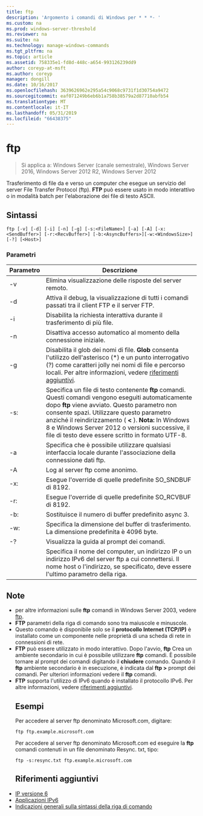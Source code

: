 ```yaml
---
title: ftp
description: 'Argomento i comandi di Windows per * * *- '
ms.custom: na
ms.prod: windows-server-threshold
ms.reviewer: na
ms.suite: na
ms.technology: manage-windows-commands
ms.tgt_pltfrm: na
ms.topic: article
ms.assetid: 758335e1-fd8d-448c-a654-993126239dd9
author: coreyp-at-msft
ms.author: coreyp
manager: dongill
ms.date: 10/16/2017
ms.openlocfilehash: 3639626962e295a54c9068c9731f1d30754a9472
ms.sourcegitcommit: eaf071249b6eb6b1a758b38579a2d87710abfb54
ms.translationtype: MT
ms.contentlocale: it-IT
ms.lasthandoff: 05/31/2019
ms.locfileid: "66438375"
---
```

# <a name="ftp"></a>ftp

>Si applica a: Windows Server (canale semestrale), Windows Server 2016, Windows Server 2012 R2, Windows Server 2012

Trasferimento di file da e verso un computer che esegue un servizio del server File Transfer Protocol (ftp). **FTP** può essere usato in modo interattivo o in modalità batch per l'elaborazione dei file di testo ASCII. 
## <a name="syntax"></a>Sintassi
```
ftp [-v] [-d] [-i] [-n] [-g] [-s:<FileName>] [-a] [-A] [-x:<SendBuffer>] [-r:<RecvBuffer>] [-b:<AsyncBuffers>][-w:<WindowsSize>]  [-?] [<Host>]
```
### <a name="parameters"></a>Parametri

|     Parametro     |                                                                                                                                                      Descrizione                                                                                                                                                      |
|-------------------|-----------------------------------------------------------------------------------------------------------------------------------------------------------------------------------------------------------------------------------------------------------------------------------------------------------------------|
|        -v         |                                                                                                                                    Elimina visualizzazione delle risposte del server remoto.                                                                                                                                     |
|        -d         |                                                                                                               Attiva il debug, la visualizzazione di tutti i comandi passati tra il client FTP e il server FTP.                                                                                                                |
|        -i         |                                                                                                                            Disabilita la richiesta interattiva durante il trasferimento di più file.                                                                                                                             |
|        -n         |                                                                                                                                    Disattiva accesso automatico al momento della connessione iniziale.                                                                                                                                     |
|        -g         |                                         Disabilita il glob dei nomi di file.  **Glob** consenta l'utilizzo dell'asterisco (\*) e un punto interrogativo (?) come caratteri jolly nei nomi di file e percorso locali. Per altre informazioni, vedere [riferimenti aggiuntivi](ftp.md#BKMK_additionalRef).                                          |
|   -s:<FileName>   | Specifica un file di testo contenente **ftp** comandi. Questi comandi vengono eseguiti automaticamente dopo **ftp** viene avviato. Questo parametro non consente spazi. Utilizzare questo parametro anziché il reindirizzamento ( **<** ). **Nota:** In Windows 8 e Windows Server 2012 o versioni successive, il file di testo deve essere scritto in formato UTF-8. |
|        -a         |                                                                                                                 Specifica che è possibile utilizzare qualsiasi interfaccia locale durante l'associazione della connessione dati ftp.                                                                                                                  |
|        -A         |                                                                                                                                        Log al server ftp come anonimo.                                                                                                                                         |
|  -x:<SendBuffer>  |                                                                                                                                     Esegue l'override di quelle predefinite SO_SNDBUF di 8192.                                                                                                                                     |
|  -r:<RecvBuffer>  |                                                                                                                                     Esegue l'override di quelle predefinite SO_RCVBUF di 8192.                                                                                                                                     |
| -b:<AsyncBuffers> |                                                                                                                                    Sostituisce il numero di buffer predefinito async 3.                                                                                                                                     |
| -w:<WindowsSize>  |                                                                                                                   Specifica la dimensione del buffer di trasferimento. La dimensione predefinita è 4096 byte.                                                                                                                   |
|        -?         |                                                                                                                                         Visualizza la guida al prompt dei comandi.                                                                                                                                          |
|      <host>       |                                                                    Specifica il nome del computer, un indirizzo IP o un indirizzo IPv6 del server ftp a cui connettersi. Il nome host o l'indirizzo, se specificato, deve essere l'ultimo parametro della riga.                                                                    |

## <a name="remarks"></a>Note
- per altre informazioni sulle **ftp** comandi in Windows Server 2003, vedere [ftp](https://technet.microsoft.com/library/cc756013(v=ws.10).aspx).
- **FTP** parametri della riga di comando sono tra maiuscole e minuscole.
- Questo comando è disponibile solo se il **protocollo Internet (TCP/IP)** è installato come un componente nelle proprietà di una scheda di rete in connessioni di rete.
- **FTP** può essere utilizzato in modo interattivo. Dopo l'avvio, **ftp** Crea un ambiente secondario in cui è possibile utilizzare **ftp** comandi. È possibile tornare al prompt dei comandi digitando il **chiudere** comando. Quando il **ftp** ambiente secondario è in esecuzione, è indicata dal **ftp >** prompt dei comandi. Per ulteriori informazioni vedere il **ftp** comandi.
- **FTP** supporta l'utilizzo di IPv6 quando è installato il protocollo IPv6. Per altre informazioni, vedere [riferimenti aggiuntivi](ftp.md#BKMK_additionalRef).
  ## <a name="BKMK_Examples"></a>Esempi
  Per accedere al server ftp denominato Microsoft.com, digitare:
  ```
  ftp ftp.example.microsoft.com
  ```
  Per accedere al server ftp denominato Microsoft.com ed eseguire la **ftp** comandi contenuti in un file denominato Resync. txt, tipo:
  ```
  ftp -s:resync.txt ftp.example.microsoft.com
  ```
  ## <a name="BKMK_additionalRef"></a>Riferimenti aggiuntivi
- [IP versione 6](https://technet.microsoft.com/library/cc738636(v=ws.10).aspx)
- [Applicazioni IPv6](https://technet.microsoft.com/library/cc782509(v=ws.10).aspx)
- [Indicazioni generali sulla sintassi della riga di comando](command-line-syntax-key.md)
